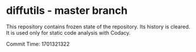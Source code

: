 # diffutils - master branch

This repository contains frozen state of the repository.
Its history is cleared. It is used only for static code
analysis with Codacy.

Commit Time: 1701321322